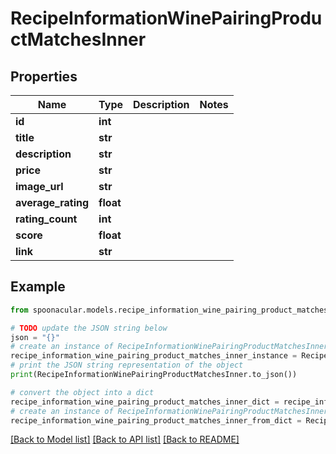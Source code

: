 # RecipeInformationWinePairingProductMatchesInner


## Properties

Name | Type | Description | Notes
------------ | ------------- | ------------- | -------------
**id** | **int** |  | 
**title** | **str** |  | 
**description** | **str** |  | 
**price** | **str** |  | 
**image_url** | **str** |  | 
**average_rating** | **float** |  | 
**rating_count** | **int** |  | 
**score** | **float** |  | 
**link** | **str** |  | 

## Example

```python
from spoonacular.models.recipe_information_wine_pairing_product_matches_inner import RecipeInformationWinePairingProductMatchesInner

# TODO update the JSON string below
json = "{}"
# create an instance of RecipeInformationWinePairingProductMatchesInner from a JSON string
recipe_information_wine_pairing_product_matches_inner_instance = RecipeInformationWinePairingProductMatchesInner.from_json(json)
# print the JSON string representation of the object
print(RecipeInformationWinePairingProductMatchesInner.to_json())

# convert the object into a dict
recipe_information_wine_pairing_product_matches_inner_dict = recipe_information_wine_pairing_product_matches_inner_instance.to_dict()
# create an instance of RecipeInformationWinePairingProductMatchesInner from a dict
recipe_information_wine_pairing_product_matches_inner_from_dict = RecipeInformationWinePairingProductMatchesInner.from_dict(recipe_information_wine_pairing_product_matches_inner_dict)
```
[[Back to Model list]](../README.md#documentation-for-models) [[Back to API list]](../README.md#documentation-for-api-endpoints) [[Back to README]](../README.md)


